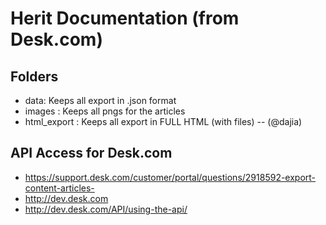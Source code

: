 # Herit Documentation (from Desk.com)

## Folders

* data: Keeps all export in .json format
* images : Keeps all pngs for the articles
* html_export : Keeps all export in FULL HTML (with files) -- (@dajia)

## API Access for Desk.com

* https://support.desk.com/customer/portal/questions/2918592-export-content-articles-
* http://dev.desk.com
* http://dev.desk.com/API/using-the-api/
